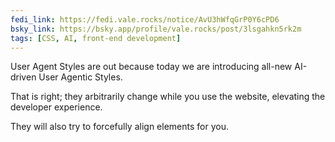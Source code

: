 ```yaml
---
fedi_link: https://fedi.vale.rocks/notice/AvU3hWfqGrP0Y6cPD6
bsky_link: https://bsky.app/profile/vale.rocks/post/3lsgahkn5rk2m
tags: [CSS, AI, front-end development]
---
```


User Agent Styles are out because today we are introducing all-new AI-driven User Agentic Styles.

That is right; they arbitrarily change while you use the website, elevating the developer experience.

They will also try to forcefully align elements for you.

